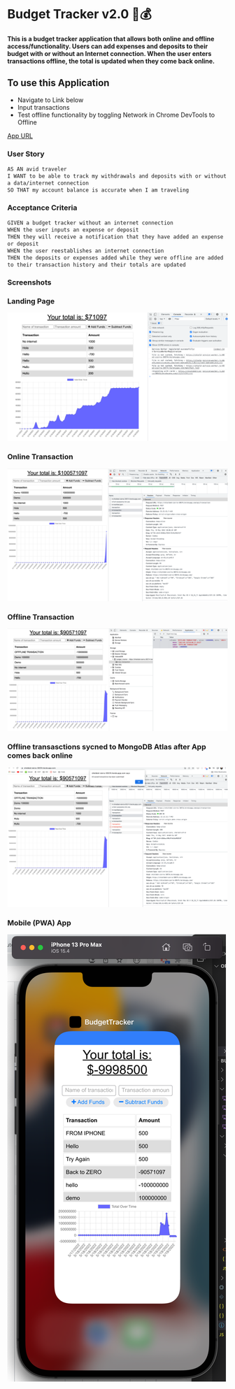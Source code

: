 # Budget Tracker v2.0 :turtle::moneybag:

#### This is a budget tracker application that allows both online and offline access/functionality. Users can add expenses and deposits to their budget with or without an Internet connection. When the user enters transactions offline, the total is updated when they come back online.

## To use this Application

- Navigate to Link below
- Input transactions
- Test offline functionality by toggling Network in Chrome DevTools to Offline

[App URL](https://shielded-sierra-30574.herokuapp.com/)

### User Story
```
AS AN avid traveler
I WANT to be able to track my withdrawals and deposits with or without a data/internet connection
SO THAT my account balance is accurate when I am traveling 
```

### Acceptance Criteria
```
GIVEN a budget tracker without an internet connection
WHEN the user inputs an expense or deposit
THEN they will receive a notification that they have added an expense or deposit
WHEN the user reestablishes an internet connection
THEN the deposits or expenses added while they were offline are added to their transaction history and their totals are updated
```

### Screenshots

### Landing Page

![](./other/2022-05-19-06-06-10.png)

### Online Transaction

![](./other/2022-05-19-06-07-46.png)

### Offline Transaction

![](./other/2022-05-19-06-09-10.png)

### Offline transasctions sycned to MongoDB Atlas after App comes back online

![](./other/2022-05-19-06-10-05.png)

### Mobile (PWA) App

![](2022-05-19-06-40-08.png)